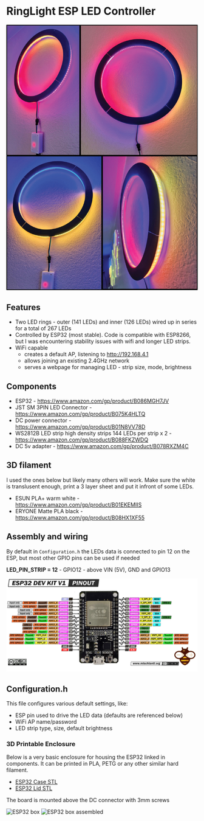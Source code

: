 # RingLight ESP LED Controller

![Glamor shot](img/Collage.jpg)

## Features
* Two LED rings - outer (141 LEDs) and inner (126 LEDs) wired up in series for a total of 267 LEDs
* Controlled by ESP32 (most stable). Code is compatible with ESP8266, but I was encountering stability issues with wifi and longer LED strips.
* WiFi capable 
    * creates a default AP, listening to http://192.168.4.1
    * allows joining an existing 2.4GHz network
    * serves a webpage for managing LED - strip size, mode, brightness   

## Components
* ESP32 - https://www.amazon.com/gp/product/B086MGH7JV
* JST SM 3PIN LED Connector - https://www.amazon.com/gp/product/B075K4HLTQ
* DC power connector - https://www.amazon.com/gp/product/B01N8VV78D
* WS2812B LED strip high density strips 144 LEDs per strip x 2 - https://www.amazon.com/gp/product/B088FKZWDQ
* DC 5v adapter - https://www.amazon.com/gp/product/B078RXZM4C

## 3D filament 
I used the ones below but likely many others will work. Make sure the white is translusent enough, print a 3 layer sheet and put it infront of some LEDs.
* ESUN PLA+ warm white - https://www.amazon.com/gp/product/B01EKEMIIS
* ERYONE Matte PLA black - https://www.amazon.com/gp/product/B08HX1XF55

## Assembly and wiring

By default in `Configuration.h` the LEDs data is connected to pin 12 on the ESP, but most other GPIO pins can be used if needed

__LED_PIN_STRIP = 12__ - GPIO12 - above VIN (5V), GND and GPIO13

![ESP32 pins](img/ESP32_pins.png)

## Configuration.h

This file configures various default settings, like:
* ESP pin used to drive the LED data (defaults are referenced below)
* WiFi AP name/password
* LED strip type, size, default brightness

### 3D Printable Enclosure

Below is a very basic enclosure for housing the ESP32 linked in components. It can be printed in PLA, PETG or any other similar hard filament.

* [ESP32 Case STL](stl/ESP32Case.stl)
* [ESP32 Lid STL](stl/ESP32Lid.stl)

The board is mounted above the DC connector with 3mm screws

![ESP32 box](img/ESP_box.jpg)
![ESP32 box assembled](img/ESP_box_assembled.jpg)